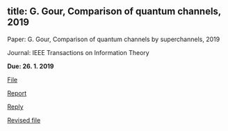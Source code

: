title: G. Gour, Comparison of quantum channels, 2019
---

Paper: G. Gour, Comparison of quantum channels by superchannels, 2019

Journal: IEEE Transactions on Information Theory

**Due: 26. 1. 2019**

[File](/gour2019/file.pdf)

[Report](/gour2019/report.pdf) 

[Reply](/gour2019/reply.pdf)

[Revised file](/gour2019/revised_file.pdf)





